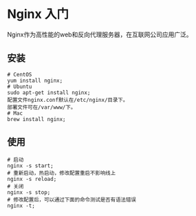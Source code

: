 # Nginx 入门
Nginx作为高性能的web和反向代理服务器，在互联网公司应用广泛。

## 安装
    # CentOS
    yum install nginx;
    # Ubuntu
    sudo apt-get install nginx;
    配置文件nginx.conf默认在/etc/nginx/目录下。
    部署文件可在/var/www/下。
    # Mac
    brew install nginx;

## 使用
    # 启动
    nginx -s start;
    # 重新启动，热启动，修改配置重启不影响线上
    nginx -s reload;
    # 关闭
    nginx -s stop;
    # 修改配置后，可以通过下面的命令测试是否有语法错误
    nginx -t;